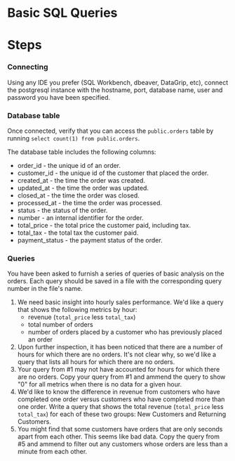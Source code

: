 # Basic SQL Queries

# Steps

### Connecting
Using any IDE you prefer (SQL Workbench, dbeaver, DataGrip, etc), connect the postgresql instance with the hostname, port, database name, user and password you have been specified.

### Database table
Once connected, verify that you can access the `public.orders` table by running `select count(1) from public.orders`.

The database table includes the following columns:

* order_id -  the unique id of an order.
* customer_id - the unique id of the customer that placed the order.
* created_at - the time the order was created.
* updated_at - the time the order was updated.
* closed_at - the time the order was closed.
* processed_at - the time the order was processed.
* status - the status of the order.
* number - an internal identifier for the order.
* total_price - the total price the customer paid, including tax.
* total_tax - the total tax the customer paid.
* payment_status - the payment status of the order.


### Queries

You have been asked to furnish a series of queries of basic analysis on the orders. Each query should be saved in a file with the corresponding query number in the file's name.

1. We need basic insight into hourly sales performance. We'd like a query that shows the following metrics by hour:
    * revenue (`total_price` less `total_tax`)
    * total number of orders
    * number of orders placed by a customer who has previously placed an order
2. Upon further inspection, it has been noticed that there are a number of hours for which there are no orders. It's not clear why, so we'd like a query that lists all hours for which there are no orders.
3. Your query from #1 may not have accounted for hours for which there are no orders. Copy your query from #1 and ammend the query to show "0" for all metrics when there is no data for a given hour. 
4. We'd like to know the difference in revenue from customers who have completed one order versus customers who have completed more than one order. Write a query that shows the total revenue (`total_price` less `total_tax`) for each of these two groups: New Customers and Returning Customers.
5. You might find that some customers have orders that are only seconds apart from each other. This seems like bad data. Copy the query from #5 and ammend to filter out any customers whose orders are less than a minute from each other.

